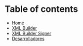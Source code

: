 # Table of contents

* [Home](README.md)
* [XML Builder](docs/api/XB_INDEX.md)
* [XML Builder Signer](docs/api-signer/INDEX.md)
* [Desarrolladores](docs/DEVELOPERS.md)

